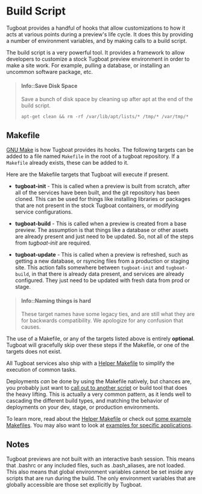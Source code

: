 # Build Script

Tugboat provides a handful of hooks that allow customizations to how it acts at
various points during a preview's life cycle. It does this by providing a
number of environment variables, and by making calls to a build script.

The build script is a very powerful tool. It provides a framework to allow
developers to customize a stock Tugboat preview environment in order to make a
site work. For example, pulling a database, or installing an uncommon software
package, etc.

> #### Info::Save Disk Space
> Save a bunch of disk space by cleaning up after apt at the end of the build
> script.
>
>    `apt-get clean && rm -rf /var/lib/apt/lists/* /tmp/* /var/tmp/*`

## Makefile

[GNU Make](https://www.gnu.org/software/make/) is how Tugboat provides its
hooks. The following targets can be added to a file named `Makefile` in the
root of a tugboat repository. If a `Makefile` already exists, these can be
added to it.

Here are the Makefile targets that Tugboat will execute if present.

* **tugboat-init** - This is called when a preview is built from scratch, after
  all of the services have been built, and the git repository has been cloned.
  This can be used for things like installing libraries or packages that are
  not present in the stock Tugboat containers, or modifying service
  configurations.

* **tugboat-build** - This is called when a preview is created from a base
  preview. The assumption is that things like a database or other assets are
  already present and just need to be updated. So, not all of the steps from
  _tugboat-init_ are required.

* **tugboat-update** - This is called when a preview is refreshed, such as
  getting a new database, or rsyncing files from a production or staging site.
  This action falls somewhere between `tugboat-init` and `tugboat-build`, in
  that there is already data present, and services are already configured. They
  just need to be updated with fresh data from prod or stage.

> #### Info::Naming things is hard
> These target names have some legacy ties, and are still what they
> are for backwards compatibility. We apologize for any confusion that causes.

The use of a Makefile, or any of the targets listed above is entirely
**optional**.  Tugboat will gracefully skip over these steps if the Makefile,
or one of the targets does not exist.

All Tugboat services also ship with a [Helper Makefile](helper-makefile/index.md)
to simplify the execution of common tasks.

Deployments *can* be done by using the Makefile natively, but chances are, you
probably just want to [call out to another script](examples/external-scripts/index.md)
or build tool that does the heavy lifting. This is actually a very common
pattern, as it lends well to cascading the different build types, and matching
the behavior of deployments on your dev, stage, or production environments.

To learn more, read about the [Helper Makefile](helper-makefile/index.md) or
check out [some example Makefiles](examples/index.md). You may also want to look
at [examples for specific applications](../examples/index.md).

## Notes

Tugboat previews are not built with an interactive bash session. This means
that .bashrc or any included files, such as .bash_aliases, are not loaded.
This also means that global environment variables cannot be set inside any
scripts that are run during the build. The only environment variables that are
globally accessible are those set explicitly by Tugboat.
